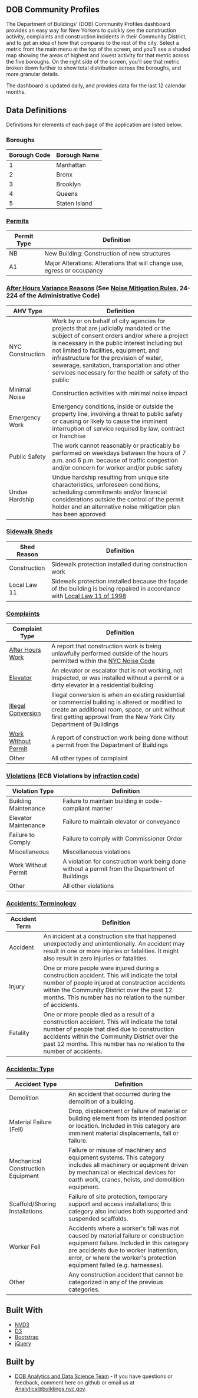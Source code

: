 ## DOB Community Profiles

The Department of Buildings’ (DOB) Community Profiles dashboard provides an easy way for New Yorkers to quickly see the construction activity, complaints and construction incidents in their Community District, and to get an idea of how that compares to the rest of the city. Select a metric from the main menu at the top of the screen, and you’ll see a shaded map showing the areas of highest and lowest activity for that metric across the five boroughs. On the right side of the screen, you’ll see that metric broken down further to show total distribution across the boroughs, and more granular details.


The dashboard is updated daily, and provides data for the last 12 calendar months. 


## Data Definitions
Definitions for elements of each page of the application are listed below.

### Boroughs

| Borough Code | Borough Name |
|-------------------------------|----------------------------------------------------------------------------------------------------------------------------------------------------------------------------------------------------|
| 1 | Manhattan |
| 2 | Bronx  |
| 3 | Brooklyn  |
| 4 | Queens  |
| 5 | Staten Island  |


### [Permits](https://www1.nyc.gov/site/buildings/property-or-business-owner/permits-by-type.page)

| Permit Type | Definition |
|-------------------------------|----------------------------------------------------------------------------------------------------------------------------------------------------------------------------------------------------|
| NB | New Building: Construction of new structures |
| A1 | Major Alterations: Alterations that will change use, egress or occupancy |

### [After Hours Variance Reasons](https://www1.nyc.gov/site/buildings/property-or-business-owner/after-hour-variances-info.page) (See [Noise Mitigation Rules](https://www1.nyc.gov/assets/dep/downloads/pdf/air/noise/noise-code-full-version.pdf), 24-224 of the Administrative Code)

| AHV Type | Definition |
|-------------------------------|----------------------------------------------------------------------------------------------------------------------------------------------------------------------------------------------------|
| NYC Construction | Work by or on behalf of city agencies for projects that are judicially mandated or the subject of consent orders and/or where a project is necessary in the public interest including but not limited to facilities, equipment, and infrastructure for the provision of water, sewerage, sanitation, transportation and other services necessary for the health or safety of the public |
| Minimal Noise | Construction activities with minimal noise impact |
| Emergency Work | Emergency conditions, inside or outside the property line, involving a threat to public safety or causing or likely to cause the imminent interruption of service required by law, contract or franchise |
| Public Safety | The work cannot reasonably or practicably be performed on weekdays between the hours of 7 a.m. and 6 p.m. because of traffic congestion and/or concern for worker and/or public safety |
| Undue Hardship | Undue hardship resulting from unique site characteristics, unforeseen conditions, scheduling commitments and/or financial considerations outside the control of the permit holder and an alternative noise mitigation plan has been approved |

### [Sidewalk Sheds](https://www1.nyc.gov/site/buildings/safety/sidewalk-sheds.page)

| Shed Reason | Definition |
|-------------------------------|----------------------------------------------------------------------------------------------------------------------------------------------------------------------------------------------------|
| Construction | Sidewalk protection installed during construction work |
| Local Law 11 | Sidewalk protection installed because the façade of the building is being repaired in accordance with [Local Law 11 of 1998](https://www1.nyc.gov/assets/buildings/local_laws/locallaw_1998_package.pdf) |

### [Complaints](https://www1.nyc.gov/site/buildings/dob/file-a-complaint.page)

| Complaint Type | Definition |
|-------------------------------|----------------------------------------------------------------------------------------------------------------------------------------------------------------------------------------------------|
| [After Hours Work](https://portal.311.nyc.gov/article/?kanumber=KA-01091) | A report that construction work is being unlawfully performed outside of the hours permitted within the [NYC Noise Code](https://www1.nyc.gov/site/dep/environment/noise-code.page) |
| [Elevator](https://portal.311.nyc.gov/article/?kanumber=KA-02015) | An elevator or escalator that is not working, not inspected, or was installed without a permit or a dirty elevator in a residential building |
| [Illegal Conversion](https://portal.311.nyc.gov/article/?kanumber=KA-02025) | Illegal conversion is when an existing residential or commercial building is altered or modified to create an additional room, space, or unit without first getting approval from the New York City Department of Buildings |
| [Work Without Permit](https://portal.311.nyc.gov/article/?kanumber=KA-01797) | A report of construction work being done without a permit from the Department of Buildings |
| Other | All other types of complaint |

### [Violations](https://www1.nyc.gov/site/buildings/safety/dob-violations.page) (ECB Violations by [infraction code](http://www1.nyc.gov/assets/buildings/excel/penalty_schedule_with_codes.xlsx))

| Violation Type | Definition |
|-------------------------------|----------------------------------------------------------------------------------------------------------------------------------------------------------------------------------------------------|
| Building Maintenance | Failure to maintain building in code-compliant manner |
| Elevator Maintenance | Failure to maintain elevator or conveyance |
| Failure to Comply | Failure to comply with Commissioner Order |
| Miscellaneous | Miscellaneous violations |
| Work Without Permit | A violation for construction work being done without a permit from the Department of Buildings |
| Other | All other violations |

### [Accidents: Terminology](https://www1.nyc.gov/site/buildings/safety/work-site-accidents.page)

| Accident Term | Definition |
|-------------------------------|----------------------------------------------------------------------------------------------------------------------------------------------------------------------------------------------------|
| Accident | An incident at a construction site that happened unexpectedly and unintentionally. An accident may result in one or more injuries or fatalities. It might also result in zero injuries or fatalities. |
| Injury | One or more people were injured during a construction accident. This will indicate the total number of people injured at construction accidents within the Community District over the past 12 months. This number has no relation to the number of accidents. |
| Fatality | One or more people died as a result of a construction accident. This will indicate the total number of people that died due to construction accidents within the Community District over the past 12 months. This number has no relation to the number of accidents. |

### [Accidents: Type](https://www1.nyc.gov/site/buildings/dob/construction-related-accident-reports.page)

| Accident Type | Definition |
|-------------------------------|----------------------------------------------------------------------------------------------------------------------------------------------------------------------------------------------------|
| Demolition | An accident that occurred during the demolition of a building. |
| Material Failure (Fell) | Drop, displacement or failure of material or building element from its intended position or location. Included in this category are imminent material displacements, fall or failure. |
| Mechanical Construction Equipment | Failure or misuse of machinery and equipment systems. This category includes all machinery or equipment driven by mechanical or electrical devices for earth work, cranes, hoists, and demolition equipment. |
| Scaffold/Shoring Installations | Failure of site protection, temporary support and access installations; this category also includes both supported and suspended scaffolds. |
| Worker Fell | Accidents where a worker's fall was not caused by material failure or construction equipment failure. Included in this category are accidents due to worker inattention, error, or where the worker's protection equipment failed (e.g. harnesses). |
| Other | Any construction accident that cannot be categorized in any of the previous categories. |




## Built With

* [NVD3](http://nvd3.org/)
* [D3](https://d3js.org/)
* [Bootstrap](https://getbootstrap.com)
* [jQuery](https://jquery.com/)


## Built by

* [DOB Analytics and Data Science Team](https://www1.nyc.gov/site/buildings/dob/analytics-reports.page) - If you have questions or feedback, comment here on github or email us at [Analytics@buildings.nyc.gov](mailto:analytics@buildings.nyc.gov).

